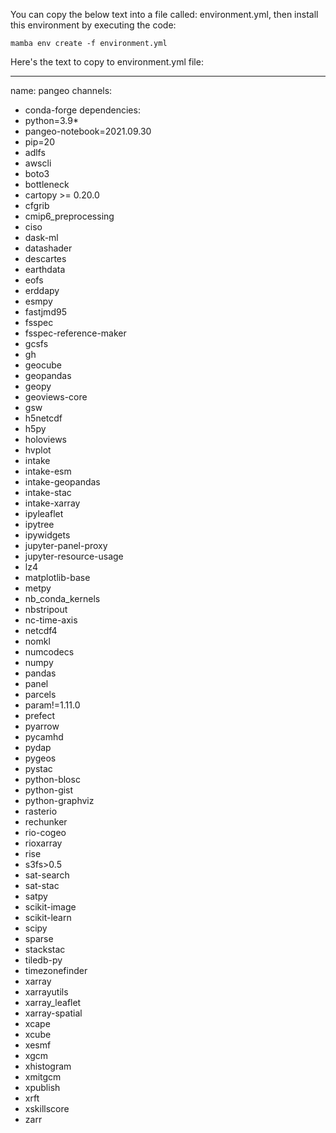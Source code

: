 You can copy the below text into a file called: environment.yml, then install this environment by  executing the code:

```
mamba env create -f environment.yml
```

Here's the text to copy to environment.yml file:
____

name: pangeo
channels:
 - conda-forge
dependencies:
 - python=3.9*
 - pangeo-notebook=2021.09.30
 - pip=20
 - adlfs
 - awscli
 - boto3
 - bottleneck
 - cartopy >= 0.20.0
 - cfgrib
 - cmip6_preprocessing
 - ciso
 - dask-ml
 - datashader
 - descartes
 - earthdata
 - eofs
 - erddapy
 - esmpy
 - fastjmd95
 - fsspec
 - fsspec-reference-maker
 - gcsfs
 - gh
 - geocube
 - geopandas
 - geopy
 - geoviews-core
 - gsw
 - h5netcdf
 - h5py
 - holoviews
 - hvplot
 - intake
 - intake-esm
 - intake-geopandas
 - intake-stac
 - intake-xarray
 - ipyleaflet
 - ipytree
 - ipywidgets
 - jupyter-panel-proxy
 - jupyter-resource-usage
 - lz4
 - matplotlib-base
 - metpy
 - nb_conda_kernels
 - nbstripout
 - nc-time-axis
 - netcdf4
 - nomkl
 - numcodecs
 - numpy
 - pandas
 - panel
 - parcels
 - param!=1.11.0
 - prefect
 - pyarrow
 - pycamhd
 - pydap
 - pygeos
 - pystac
 - python-blosc
 - python-gist
 - python-graphviz
 - rasterio
 - rechunker
 - rio-cogeo
 - rioxarray
 - rise
 - s3fs>0.5
 - sat-search
 - sat-stac
 - satpy
 - scikit-image
 - scikit-learn
 - scipy
 - sparse
 - stackstac
 - tiledb-py
 - timezonefinder
 - xarray
 - xarrayutils
 - xarray_leaflet
 - xarray-spatial
 - xcape
 - xcube
 - xesmf
 - xgcm
 - xhistogram
 - xmitgcm
 - xpublish
 - xrft
 - xskillscore
 - zarr